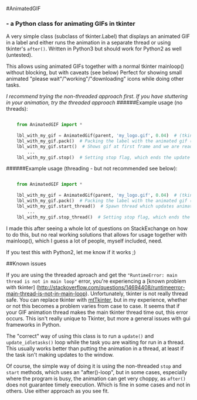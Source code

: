 #AnimatedGIF
### - a Python class for animating GIFs in tkinter 
A very simple class (subclass of tkinter.Label) that displays an animated GIF in 
a label and either runs the animation in a separate thread or using tkinter's `after()`. Written in Python3 but should work
for Python2 as well (untested).

This allows using animated GIFs together with a normal tkinter mainloop() without blocking, but with caveats (see below)
Perfect for showing small animated "please wait"/"working"/"downloading" icons while doing other tasks.

*I recommend trying the non-threaded approach first. If you have stuttering in your animation, try the threaded approach*
######Example usage (no threads):

```python

    from AnimatedGIF import *
  
    lbl_with_my_gif = AnimatedGif(parent, 'my_logo.gif', 0.04)  # (tkinter.parent, filename, delay between frames)
  	lbl_with_my_gif.pack()  # Packing the label with the animated gif (grid works just as well)
  	lbl_with_my_gif.start()  # Shows gif at first frame and we are ready to go
  		...
    lbl_with_my_gif.stop()  # Setting stop flag, which ends the update loop (animation)
```

######Example usage (threading - but not recommended see below):

```python

    from AnimatedGIF import *
  
    lbl_with_my_gif = AnimatedGif(parent, 'my_logo.gif', 0.04)  # (tkinter.parent, filename, delay between frames)
  	lbl_with_my_gif.pack()  # Packing the label with the animated gif (grid works just as well)
  	lbl_with_my_gif.start_thread()  # Spawn thread which updates animation
  		...
    lbl_with_my_gif.stop_thread()  # Setting stop flag, which ends the animation
```

I made this after seeing a whole lot of questions on StackExchange on how to do this, but no real working solutions that allows
for usage together with mainloop(), which I guess a lot of people, myself included, need.

If you test this with Python2, let me know if it works ;)

##Known issues

If you are using the threaded aproach and get the `"RuntimeError: main thread is not in main loop"` error, you're experiencing a [known problem with tkinter] (http://stackoverflow.com/questions/14694408/runtimeerror-main-thread-is-not-in-main-loop). Unfortunately, tkinter is not really thread safe. You can replace tkinter with [mtTkinter](http://tkinter.unpythonic.net/wiki/mtTkinter), but in my experience, whether or not this becomes a problem varies from case to case. It seems that if your GIF animation thread makes the main tkinter thread time out, this error occurs. This isn't really unique to Tkinter, but more a general issues with gui frameworks in Python.

The "correct" way of using this class is to run a `update()` and `update_idletasks()` loop while the task you are waiting for run in a thread. This usually works better than putting the animation in a thread, at least if the task isn't making updates to the window.

Of course, the simple way of doing it is using the non-threaded `stop` and `start` methods, which uses an "after()-loop", but in some cases, especially where the program is busy, the animation can get very choppy, as `after()` does not guarantee timely execution. Which is fine in some cases and not in others. Use either approach as you see fit.
